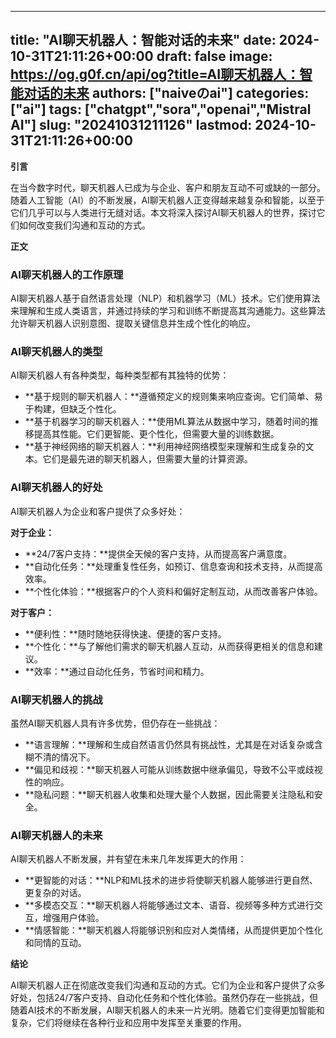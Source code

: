 
---
title: "AI聊天机器人：智能对话的未来"
date: 2024-10-31T21:11:26+00:00
draft: false
image: https://og.g0f.cn/api/og?title=AI聊天机器人：智能对话的未来
authors: ["naiveのai"]
categories: ["ai"]
tags: ["chatgpt","sora","openai","Mistral AI"]
slug: "20241031211126"
lastmod: 2024-10-31T21:11:26+00:00
---
**引言**

在当今数字时代，聊天机器人已成为与企业、客户和朋友互动不可或缺的一部分。随着人工智能（AI）的不断发展，AI聊天机器人正变得越来越复杂和智能，以至于它们几乎可以与人类进行无缝对话。本文将深入探讨AI聊天机器人的世界，探讨它们如何改变我们沟通和互动的方式。

**正文**

### AI聊天机器人的工作原理

AI聊天机器人基于自然语言处理（NLP）和机器学习（ML）技术。它们使用算法来理解和生成人类语言，并通过持续的学习和训练不断提高其沟通能力。这些算法允许聊天机器人识别意图、提取关键信息并生成个性化的响应。

### AI聊天机器人的类型

AI聊天机器人有各种类型，每种类型都有其独特的优势：

* **基于规则的聊天机器人：**遵循预定义的规则集来响应查询。它们简单、易于构建，但缺乏个性化。
* **基于机器学习的聊天机器人：**使用ML算法从数据中学习，随着时间的推移提高其性能。它们更智能、更个性化，但需要大量的训练数据。
* **基于神经网络的聊天机器人：**利用神经网络模型来理解和生成复杂的文本。它们是最先进的聊天机器人，但需要大量的计算资源。

### AI聊天机器人的好处

AI聊天机器人为企业和客户提供了众多好处：

**对于企业：**

* **24/7客户支持：**提供全天候的客户支持，从而提高客户满意度。
* **自动化任务：**处理重复性任务，如预订、信息查询和技术支持，从而提高效率。
* **个性化体验：**根据客户的个人资料和偏好定制互动，从而改善客户体验。

**对于客户：**

* **便利性：**随时随地获得快速、便捷的客户支持。
* **个性化：**与了解他们需求的聊天机器人互动，从而获得更相关的信息和建议。
* **效率：**通过自动化任务，节省时间和精力。

### AI聊天机器人的挑战

虽然AI聊天机器人具有许多优势，但仍存在一些挑战：

* **语言理解：**理解和生成自然语言仍然具有挑战性，尤其是在对话复杂或含糊不清的情况下。
* **偏见和歧视：**聊天机器人可能从训练数据中继承偏见，导致不公平或歧视性的响应。
* **隐私问题：**聊天机器人收集和处理大量个人数据，因此需要关注隐私和安全。

### AI聊天机器人的未来

AI聊天机器人不断发展，并有望在未来几年发挥更大的作用：

* **更智能的对话：**NLP和ML技术的进步将使聊天机器人能够进行更自然、更复杂的对话。
* **多模态交互：**聊天机器人将能够通过文本、语音、视频等多种方式进行交互，增强用户体验。
* **情感智能：**聊天机器人将能够识别和应对人类情绪，从而提供更加个性化和同情的互动。

**结论**

AI聊天机器人正在彻底改变我们沟通和互动的方式。它们为企业和客户提供了众多好处，包括24/7客户支持、自动化任务和个性化体验。虽然仍存在一些挑战，但随着AI技术的不断发展，AI聊天机器人的未来一片光明。随着它们变得更加智能和复杂，它们将继续在各种行业和应用中发挥至关重要的作用。